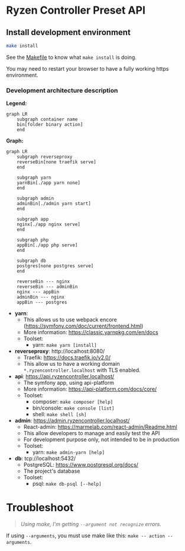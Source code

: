 # Ryzen Controller Preset API

## Install development environment

```bash
make install
```

See the [Makefile](blob/master/Makefile#L10) to know what `make install` is doing.

You may need to restart your browser to have a fully working https environment.

### Development architecture description

**Legend:**
```mermaid
graph LR
    subgraph container name
    bin[folder binary action]
    end
```

**Graph:**
```mermaid
graph LR
    subgraph reverseproxy
    reverseBin[none traefik serve]
    end

    subgraph yarn
    yarnBin[./app yarn none]
    end

    subgraph admin
    adminBin[./admin yarn start]
    end

    subgraph app
    nginx[./app nginx serve]
    end

    subgraph php
    appBin[./app php serve]
    end

    subgraph db
    postgres[none postgres serve]
    end

    reverseBin --- nginx
    reverseBin --- adminBin
    nginx --- appBin
    adminBin --- nginx
    appBin --- postgres

```
- **yarn**:
  - This allows us to use webpack encore (https://symfony.com/doc/current/frontend.html)
  - More information: https://classic.yarnpkg.com/en/docs
  - Toolset:
    - yarn: `make yarn [install]`
- **reverseproxy**: http://localhost:8080/
  - Traefik: https://docs.traefik.io/v2.0/
  - This allow us to have a working domain `*.ryzencontroller.localhost` with TLS enabled.
- **api**: https://api.ryzencontroller.localhost/
  - The symfony app, using api-platform
  - More information: https://api-platform.com/docs/core/
  - Toolset:
    - composer: `make composer [help]`
    - bin/console: `make console [list]`
    - shell: `make shell [sh]`
- **admin**: https://admin.ryzencontroller.localhost/
  - React-admin: https://marmelab.com/react-admin/Readme.html
  - This allow developers to manage and easily test the API
  - For development purpose only, not intended to be in production
  - Toolset:
    - yarn: `make admin-yarn [help]`
- **db**: tcp://localhost:5432/
  - PostgreSQL: https://www.postgresql.org/docs/
  - The project's database
  - Toolset:
    - psql: `make db-psql [--help]`

# Troubleshoot

> _Using make, I'm getting `--argument not recognize` errors._

If using `--arguments`, you must use make like this: `make -- action --arguments`.
